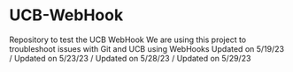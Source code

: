 # UCB-WebHook
Repository to test the UCB WebHook
We are using this project to troubleshoot issues with Git and UCB using WebHooks
Updated on 5/19/23
/ Updated on 5/23/23
/ Updated on 5/28/23
/ Updated on 5/29/23
